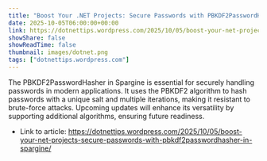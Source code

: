 ```yaml
---
title: "Boost Your .NET Projects: Secure Passwords with PBKDF2PasswordHasher in Spargine"
date: 2025-10-05T06:00:00+00:00
link: https://dotnettips.wordpress.com/2025/10/05/boost-your-net-projects-secure-passwords-with-pbkdf2passwordhasher-in-spargine/
showShare: false
showReadTime: false
thumbnail: images/dotnet.png
tags: ["dotnettips.wordpress.com"]
---
```

The PBKDF2PasswordHasher in Spargine is essential for securely handling passwords in modern applications. It uses the PBKDF2 algorithm to hash passwords with a unique salt and multiple iterations, making it resistant to brute-force attacks. Upcoming updates will enhance its versatility by supporting additional algorithms, ensuring future readiness.

- Link to article: https://dotnettips.wordpress.com/2025/10/05/boost-your-net-projects-secure-passwords-with-pbkdf2passwordhasher-in-spargine/